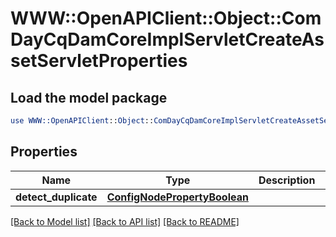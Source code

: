 # WWW::OpenAPIClient::Object::ComDayCqDamCoreImplServletCreateAssetServletProperties

## Load the model package
```perl
use WWW::OpenAPIClient::Object::ComDayCqDamCoreImplServletCreateAssetServletProperties;
```

## Properties
Name | Type | Description | Notes
------------ | ------------- | ------------- | -------------
**detect_duplicate** | [**ConfigNodePropertyBoolean**](ConfigNodePropertyBoolean.md) |  | [optional] 

[[Back to Model list]](../README.md#documentation-for-models) [[Back to API list]](../README.md#documentation-for-api-endpoints) [[Back to README]](../README.md)


